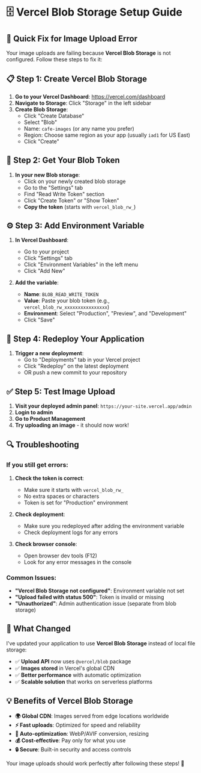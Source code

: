 # 🗄️ Vercel Blob Storage Setup Guide

## 🎯 Quick Fix for Image Upload Error

Your image uploads are failing because **Vercel Blob Storage** is not configured. Follow these steps to fix it:

## 📋 Step 1: Create Vercel Blob Storage

1. **Go to your Vercel Dashboard**: https://vercel.com/dashboard
2. **Navigate to Storage**: Click "Storage" in the left sidebar
3. **Create Blob Storage**:
   - Click "Create Database"
   - Select "Blob"
   - Name: `cafe-images` (or any name you prefer)
   - Region: Choose same region as your app (usually `iad1` for US East)
   - Click "Create"

## 🔑 Step 2: Get Your Blob Token

1. **In your new Blob storage**:
   - Click on your newly created blob storage
   - Go to the "Settings" tab
   - Find "Read Write Token" section
   - Click "Create Token" or "Show Token"
   - **Copy the token** (starts with `vercel_blob_rw_`)

## ⚙️ Step 3: Add Environment Variable

1. **In Vercel Dashboard**:
   - Go to your project
   - Click "Settings" tab
   - Click "Environment Variables" in the left menu
   - Click "Add New"

2. **Add the variable**:
   - **Name**: `BLOB_READ_WRITE_TOKEN`
   - **Value**: Paste your blob token (e.g., `vercel_blob_rw_xxxxxxxxxxxxxxxx`)
   - **Environment**: Select "Production", "Preview", and "Development"
   - Click "Save"

## 🚀 Step 4: Redeploy Your Application

1. **Trigger a new deployment**:
   - Go to "Deployments" tab in your Vercel project
   - Click "Redeploy" on the latest deployment
   - OR push a new commit to your repository

## ✅ Step 5: Test Image Upload

1. **Visit your deployed admin panel**: `https://your-site.vercel.app/admin`
2. **Login to admin**
3. **Go to Product Management**
4. **Try uploading an image** - it should now work!

## 🔍 Troubleshooting

### If you still get errors:

1. **Check the token is correct**:
   - Make sure it starts with `vercel_blob_rw_`
   - No extra spaces or characters
   - Token is set for "Production" environment

2. **Check deployment**:
   - Make sure you redeployed after adding the environment variable
   - Check deployment logs for any errors

3. **Check browser console**:
   - Open browser dev tools (F12)
   - Look for any error messages in the console

### Common Issues:

- **"Vercel Blob Storage not configured"**: Environment variable not set
- **"Upload failed with status 500"**: Token is invalid or missing
- **"Unauthorized"**: Admin authentication issue (separate from blob storage)

## 📝 What Changed

I've updated your application to use **Vercel Blob Storage** instead of local file storage:

- ✅ **Upload API** now uses `@vercel/blob` package
- ✅ **Images stored** in Vercel's global CDN
- ✅ **Better performance** with automatic optimization
- ✅ **Scalable solution** that works on serverless platforms

## 💡 Benefits of Vercel Blob Storage

- **🌍 Global CDN**: Images served from edge locations worldwide
- **⚡ Fast uploads**: Optimized for speed and reliability  
- **🔄 Auto-optimization**: WebP/AVIF conversion, resizing
- **💰 Cost-effective**: Pay only for what you use
- **🔒 Secure**: Built-in security and access controls

Your image uploads should work perfectly after following these steps! 🎉
